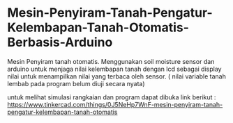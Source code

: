 # Mesin-Penyiram-Tanah-Pengatur-Kelembapan-Tanah-Otomatis-Berbasis-Arduino

Mesin Penyiram tanah otomatis. Menggunakan soil moisture sensor dan arduino untuk menjaga nilai kelembapan tanah dengan lcd sebagai display nilai untuk menampilkan nilai yang terbaca oleh sensor. ( nilai variable tanah lembab pada program belum diuji secara nyata)


untuk melihat simulasi rangkaian dan program dapat dibuka link berikut :
https://www.tinkercad.com/things/0J5NeHp7WnF-mesin-penyiram-tanah-pengatur-kelembapan-tanah-otomatis